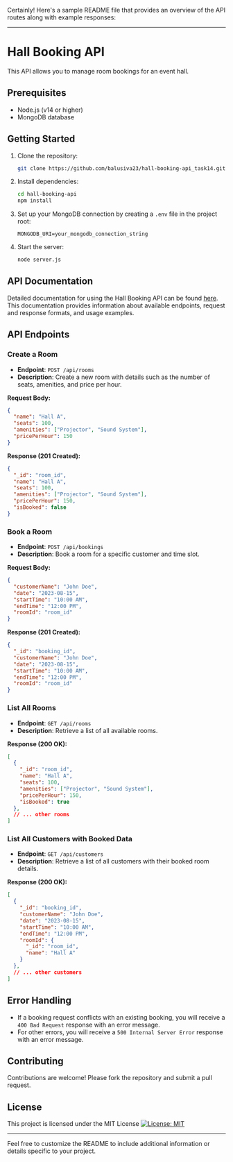 Certainly! Here's a sample README file that provides an overview of the API routes along with example responses:

---

# Hall Booking API


This API allows you to manage room bookings for an event hall.

## Prerequisites

- Node.js (v14 or higher)
- MongoDB database

## Getting Started

1. Clone the repository:

   ```bash
   git clone https://github.com/balusiva23/hall-booking-api_task14.git
   ```

2. Install dependencies:

   ```bash
   cd hall-booking-api
   npm install
   ```

3. Set up your MongoDB connection by creating a `.env` file in the project root:

   ```plaintext
   MONGODB_URI=your_mongodb_connection_string
   ```

4. Start the server:

   ```bash
   node server.js
   ```
## API Documentation

Detailed documentation for using the Hall Booking API can be found [here](https://documenter.getpostman.com/view/24014367/2s9Xy5L9s7). This documentation provides information about available endpoints, request and response formats, and usage examples.


## API Endpoints

### Create a Room

- **Endpoint**: `POST /api/rooms`
- **Description**: Create a new room with details such as the number of seats, amenities, and price per hour.

**Request Body:**

```json
{
  "name": "Hall A",
  "seats": 100,
  "amenities": ["Projector", "Sound System"],
  "pricePerHour": 150
}
```

**Response (201 Created):**

```json
{
  "_id": "room_id",
  "name": "Hall A",
  "seats": 100,
  "amenities": ["Projector", "Sound System"],
  "pricePerHour": 150,
  "isBooked": false
}
```

### Book a Room

- **Endpoint**: `POST /api/bookings`
- **Description**: Book a room for a specific customer and time slot.

**Request Body:**

```json
{
  "customerName": "John Doe",
  "date": "2023-08-15",
  "startTime": "10:00 AM",
  "endTime": "12:00 PM",
  "roomId": "room_id"
}
```

**Response (201 Created):**

```json
{
  "_id": "booking_id",
  "customerName": "John Doe",
  "date": "2023-08-15",
  "startTime": "10:00 AM",
  "endTime": "12:00 PM",
  "roomId": "room_id"
}
```

### List All Rooms

- **Endpoint**: `GET /api/rooms`
- **Description**: Retrieve a list of all available rooms.

**Response (200 OK):**

```json
[
  {
    "_id": "room_id",
    "name": "Hall A",
    "seats": 100,
    "amenities": ["Projector", "Sound System"],
    "pricePerHour": 150,
    "isBooked": true
  },
  // ... other rooms
]
```

### List All Customers with Booked Data

- **Endpoint**: `GET /api/customers`
- **Description**: Retrieve a list of all customers with their booked room details.

**Response (200 OK):**

```json
[
  {
    "_id": "booking_id",
    "customerName": "John Doe",
    "date": "2023-08-15",
    "startTime": "10:00 AM",
    "endTime": "12:00 PM",
    "roomId": {
      "_id": "room_id",
      "name": "Hall A"
    }
  },
  // ... other customers
]
```

## Error Handling

- If a booking request conflicts with an existing booking, you will receive a `400 Bad Request` response with an error message.
- For other errors, you will receive a `500 Internal Server Error` response with an error message.

## Contributing

Contributions are welcome! Please fork the repository and submit a pull request.

## License

This project is licensed under the MIT License  [![License: MIT](https://img.shields.io/badge/License-MIT-blue.svg)](https://opensource.org/licenses/MIT)

---

Feel free to customize the README to include additional information or details specific to your project.
